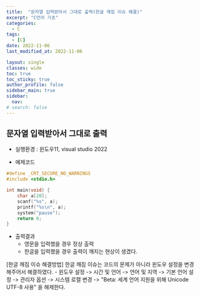 ```yaml
---
title:  "문자열 입력받아서 그대로 출력(한글 깨짐 이슈 해결)"
excerpt: "C언어 기초"
categories:
  - C
tags:
  - [C]
date: 2022-11-06
last_modified_at: 2022-11-06

layout: single
classes: wide
toc: true
toc_sticky: true
author_profile: false
sidebar_main: true
sidebar:
  nav:
# search: false
---
```


## 문자열 입력받아서 그대로 출력

- 실행환경 : 윈도우11, visual studio 2022

- 예제코드
  
```c
#define _CRT_SECURE_NO_WARNINGS
#include <stdio.h>

int main(void) {
	char a[20];
	scanf("%s", a);
	printf("%s\n", a);
	system("pause");
	return 0;
}
```

- 출력결과
  - 영문을 입력했을 경우 정상 출력
  - 한글을 입력했을 경우 출력이 깨지는 현상이 생겼다.

<div class="notice--info" markdown="1">
[한글 깨짐 이슈 해결방법]
한글 깨짐 이슈는 코드의 문제가 아니라 윈도우 설정을 변경해주어서 해결하였다.
- 윈도우 설정 -> 시간 및 언어 -> 언어 및 지역 -> 기본 언어 설정 -> 관리자 옵션 -> 시스템 로캘 변경 -> "Beta: 세계 언어 지원을 위해 Unicode UTF-8 사용" 을 해제한다.
</div>